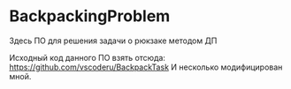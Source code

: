 # BackpackingProblem
Здесь ПО для решения задачи о рюкзаке методом ДП

Исходный код данного ПО взять отсюда: https://github.com/vscoderu/BackpackTask
И несколько модифицирован мной.
